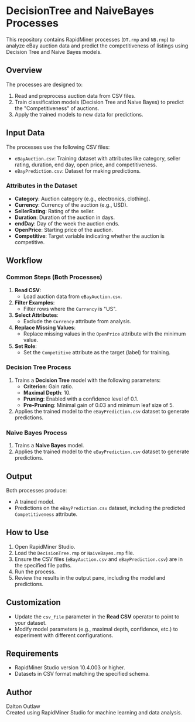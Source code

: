 # DecisionTree and NaiveBayes Processes

This repository contains RapidMiner processes (`DT.rmp` and `NB.rmp`) to analyze eBay auction data and predict the competitiveness of listings using Decision Tree and Naive Bayes models.

## Overview

The processes are designed to:
1. Read and preprocess auction data from CSV files.
2. Train classification models (Decision Tree and Naive Bayes) to predict the "Competitiveness" of auctions.
3. Apply the trained models to new data for predictions.

## Input Data

The processes use the following CSV files:
- `eBayAuction.csv`: Training dataset with attributes like category, seller rating, duration, end day, open price, and competitiveness.
- `eBayPrediction.csv`: Dataset for making predictions.

### Attributes in the Dataset
- **Category**: Auction category (e.g., electronics, clothing).
- **Currency**: Currency of the auction (e.g., USD).
- **SellerRating**: Rating of the seller.
- **Duration**: Duration of the auction in days.
- **endDay**: Day of the week the auction ends.
- **OpenPrice**: Starting price of the auction.
- **Competitive**: Target variable indicating whether the auction is competitive.

## Workflow

### Common Steps (Both Processes)
1. **Read CSV**:
   - Load auction data from `eBayAuction.csv`.
2. **Filter Examples**:
   - Filter rows where the `Currency` is "US".
3. **Select Attributes**:
   - Exclude the `Currency` attribute from analysis.
4. **Replace Missing Values**:
   - Replace missing values in the `OpenPrice` attribute with the minimum value.
5. **Set Role**:
   - Set the `Competitive` attribute as the target (label) for training.

### Decision Tree Process
1. Trains a **Decision Tree** model with the following parameters:
   - **Criterion**: Gain ratio.
   - **Maximal Depth**: 10.
   - **Pruning**: Enabled with a confidence level of 0.1.
   - **Pre-Pruning**: Minimal gain of 0.03 and minimum leaf size of 5.
2. Applies the trained model to the `eBayPrediction.csv` dataset to generate predictions.

### Naive Bayes Process
1. Trains a **Naive Bayes** model.
2. Applies the trained model to the `eBayPrediction.csv` dataset to generate predictions.

## Output
Both processes produce:
- A trained model.
- Predictions on the `eBayPrediction.csv` dataset, including the predicted `Competitiveness` attribute.

## How to Use
1. Open RapidMiner Studio.
2. Load the `DecisionTree.rmp` or `NaiveBayes.rmp` file.
3. Ensure the CSV files (`eBayAuction.csv` and `eBayPrediction.csv`) are in the specified file paths.
4. Run the process.
5. Review the results in the output pane, including the model and predictions.

## Customization
- Update the `csv_file` parameter in the **Read CSV** operator to point to your dataset.
- Modify model parameters (e.g., maximal depth, confidence, etc.) to experiment with different configurations.

## Requirements
- RapidMiner Studio version 10.4.003 or higher.
- Datasets in CSV format matching the specified schema.

## Author
Dalton Outlaw  
Created using RapidMiner Studio for machine learning and data analysis.
